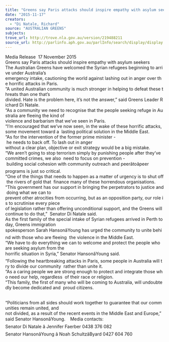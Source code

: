 ```yaml
---
title: "Greens say Paris attacks should inspire empathy with asylum seekers"
date: "2015-11-17"
creators:
  - "Di Natale, Richard"
source: "AUSTRALIAN GREENS"
subjects:
trove_url: http://trove.nla.gov.au/version/219488211
source_url: http://parlinfo.aph.gov.au/parlInfo/search/display/display.w3p;query=Id%3A%22media/pressrel/4200786%22
---
```


 Media Release  17 November 2015    Greens say Paris attacks should inspire empathy with asylum seekers    The Australian Greens have welcomed the Syrian refugees beginning to arrive under Australia’s  emergency intake, cautioning the world against lashing out in anger over the horrific attacks in Paris.    “A united Australian community is much stronger in helping to defeat these threats than one that’s  divided. Hate is the problem here, it’s not the answer,” said Greens Leader Richard Di Natale.    “As a community we need to recognise that the people seeking refuge in Australia are fleeing the kind of  violence and barbarism that we’ve seen in Paris.     “I’m encouraged that we’ve now seen, in the wake of these horrific attacks, some movement toward a  lasting political solution in the Middle East.     “As for the intervention of the former prime minister - he needs to back off. To lash out in anger  without a clear plan, objective or exit strategy would be a big mistake.    “We aren’t going to stop terrorism simply by punishing people after they’ve committed crimes, we also  need to focus on prevention - building social cohesion with community outreach and peerâtoâpeer  programs is just so critical.     “One of the things that needs to happen as a matter of urgency is to shut off the rivers of gold that  finance many of these horrendous organisations.    “This government has our support in bringing the perpetrators to justice and doing what we can to  prevent other atrocities from occurring, but as an opposition party, our role is to scrutinise every piece  of legislation rather than offering unconditional support, and the Greens will continue to do that,”  Senator Di Natale said.    As the first family of the special intake of Syrian refugees arrived in Perth today, Greens immigration  spokesperson Sarah HansonâYoung has urged the community to unite behind with those who are fleeing  the violence in the Middle East.    “We have to do everything we can to welcome and protect the people who are seeking asylum from the  horrific situation in Syria,” Senator HansonâYoung said.    “Following the heartbreaking attacks in Paris, some people in Australia will try to divide our community  rather than unite it.    “As a caring people we are strong enough to protect and integrate those who need our help, regardless  of their race or religion.    “This family, the first of many who will be coming to Australia, will undoubtedly become dedicated and  proud citizens. 

   “Politicians from all sides should work together to guarantee that our communities remain united, and  not divided, as a result of the recent events in the Middle East and Europe,” said Senator HansonâYoung.    Media contacts:  Senator Di Natale â Jennifer Faerber 0438 376 082  Senator HansonâYoung â Noah SchultzâByard 0427 604 760   

